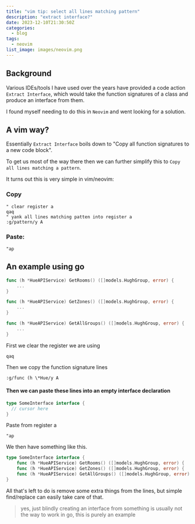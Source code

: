 ```yaml
---
title: "vim tip: select all lines matching pattern"
description: "extract interface?"
date: 2023-12-10T21:30:50Z
categories:
  - blog
tags:
  - neovim
list_image: images/neovim.png
---
```


## Background

Various IDEs/tools I have used over the years have provided a code action `Extract Interface`, which would take the function signatures of a class and produce an interface from them.

I found myself needing to do this in `Neovim` and went looking for a solution.

## A vim way?

Essentially `Extract Interface` boils down to "Copy all function signatures to a new code block".

To get us most of the way there then we can further simplify this to `Copy all lines matching a pattern`.

It turns out this is very simple in vim/neovim:

### Copy

```vim
" clear register a
qaq
" yank all lines matching patten into register a
:g/pattern/y A
```

### Paste:

```vim
"ap
```

## An example using go

```go
func (h *HueAPIService) GetRooms() ([]models.HughGroup, error) {
    ...
}

func (h *HueAPIService) GetZones() ([]models.HughGroup, error) {
    ...
}

func (h *HueAPIService) GetAllGroups() ([]models.HughGroup, error) {
    ...
}
```

First we clear the register we are using

```vim
qaq
```

Then we copy the function signature lines

```vim
:g/func (h \*Hue/y A
```

#### Then we can paste these lines into an empty interface declaration

```go
type SomeInterface interface {
  // cursor here
}
```

Paste from register a

```vim
"ap
```

We then have something like this.

```go
type SomeInterface interface {
    func (h *HueAPIService) GetRooms() ([]models.HughGroup, error) {
    func (h *HueAPIService) GetZones() ([]models.HughGroup, error) {
    func (h *HueAPIService) GetAllGroups() ([]models.HughGroup, error) {
}
```

All that's left to do is remove some extra things from the lines, but simple find/replace can easily take care of that.

> yes, just blindly creating an interface from something is usually not the way to work in go, this is purely an example
